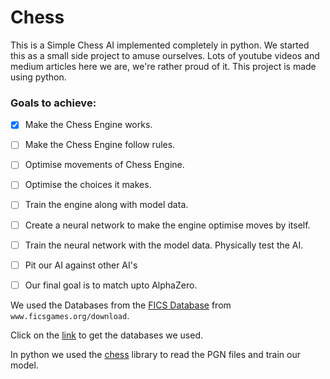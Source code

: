 # Chess

This is a Simple Chess AI implemented completely in python. We started this as a small side project to amuse ourselves. Lots of youtube videos and medium articles here we are, we're rather proud of it. This project is made using python. 

### Goals to achieve:

- [x] Make the Chess Engine works. 
- [ ] Make the Chess Engine follow rules.
- [ ] Optimise movements of Chess Engine.
- [ ] Optimise the choices it makes.
- [ ] Train the engine along with model data.
- [ ] Create a neural network to make the engine optimise moves by itself.
- [ ] Train the neural network with the model data. Physically test the AI.
- [ ] Pit our AI against other AI's
- [ ] Our final goal is to match upto AlphaZero.


We used the Databases from the [FICS Database](https://ficsgames.org/download "FICS Games") from `www.ficsgames.org/download`.

Click on the [link](https://drive.google.com/open?id=1YFH6DmgUp0rWMPWRCYBsIHlCOydKRkqI) to get the databases we used.

In python we used the [chess](https://python-chess.readthedocs.io/en/latest/index.html) library to read the PGN files and train our model.

